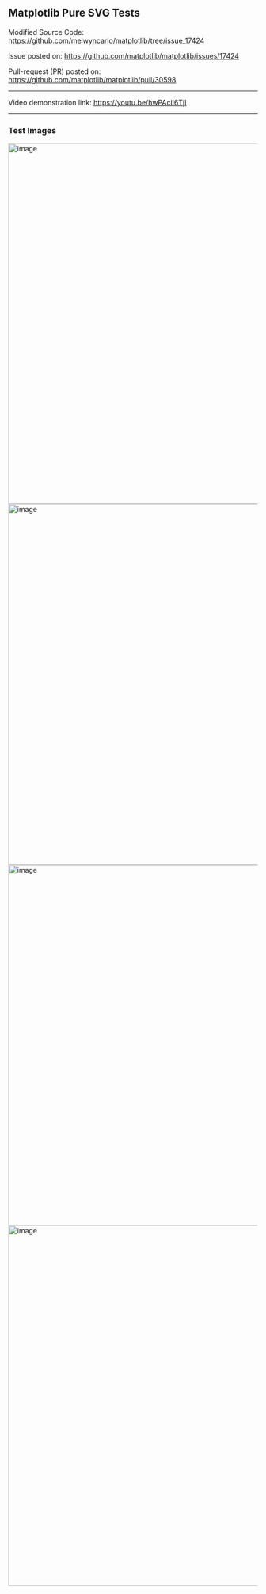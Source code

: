 ## Matplotlib Pure SVG Tests

Modified Source Code: https://github.com/melwyncarlo/matplotlib/tree/issue_17424

Issue posted on: https://github.com/matplotlib/matplotlib/issues/17424

Pull-request (PR) posted on: https://github.com/matplotlib/matplotlib/pull/30598

---

Video demonstration link: https://youtu.be/hwPAciI6TjI

---

### Test Images

<img width="1366" height="728" alt="image" src="https://github.com/user-attachments/assets/0f300b41-9978-4f12-a7b1-51976be6c24a" />
<img width="1366" height="728" alt="image" src="https://github.com/user-attachments/assets/a7ee3c13-95cd-435e-ac31-a9769220a055" />
<img width="1366" height="728" alt="image" src="https://github.com/user-attachments/assets/3a9b6c8d-0f6e-4598-af31-67107956616d" />
<img width="1366" height="728" alt="image" src="https://github.com/user-attachments/assets/345db84d-d8e8-41c3-9117-5f6724d8ece4" />
